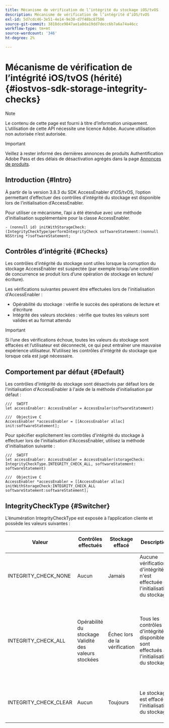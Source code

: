 ```yaml
---
title: Mécanisme de vérification de l’intégrité du stockage iOS/tvOS
description: Mécanisme de vérification de l’intégrité d’iOS/tvOS
exl-id: 5d7cdc46-3e51-4e14-9e30-d7f48bc87506
source-git-commit: 3818dce9847ae1a0da19dd7decc6b7a6a74a46cc
workflow-type: tm+mt
source-wordcount: '346'
ht-degree: 2%

---
```


# Mécanisme de vérification de l’intégrité iOS/tvOS (hérité) {#iostvos-sdk-storage-integrity-checks}

>[!NOTE]
>
>Le contenu de cette page est fourni à titre d’information uniquement. L’utilisation de cette API nécessite une licence Adobe. Aucune utilisation non autorisée n’est autorisée.

>[!IMPORTANT]
>
> Veillez à rester informé des dernières annonces de produits Authentification Adobe Pass et des délais de désactivation agrégés dans la page [Annonces de produits](/help/authentication/product-announcements.md).

## Introduction {#Intro}

À partir de la version 3.8.3 du SDK AccessEnabler d’iOS/tvOS, l’option permettant d’effectuer des contrôles d’intégrité du stockage est disponible lors de l’initialisation d’AccessEnabler.

Pour utiliser ce mécanisme, l’api a été étendue avec une méthode d’initialisation supplémentaire pour la classe AccessEnabler.

```
- (nonnull id) initWithStorageCheck:(IntegrityCheckType)performIntegrityCheck softwareStatement:(nonnull NSString *)softwareStatement;
```


## Contrôles d’intégrité {#Checks}

Les contrôles d’intégrité du stockage sont utiles lorsque la corruption du stockage AccessEnabler est suspectée (par exemple lorsqu’une condition de concurrence se produit lors d’une opération de stockage en lecture/écriture).

Les vérifications suivantes peuvent être effectuées lors de l&#39;initialisation d&#39;AccessEnabler :
- Opérabilité du stockage : vérifie le succès des opérations de lecture et d’écriture
- Intégrité des valeurs stockées : vérifie que toutes les valeurs sont valides et au format attendu

>[!IMPORTANT]
> 
>Si l’une des vérifications échoue, toutes les valeurs du stockage sont effacées et l’utilisateur est déconnecté, ce qui peut entraîner une mauvaise expérience utilisateur. N’utilisez les contrôles d’intégrité du stockage que lorsque cela est jugé nécessaire.


## Comportement par défaut {#Default}

Les contrôles d&#39;intégrité du stockage sont désactivés par défaut lors de l&#39;initialisation d&#39;AccessEnabler à l&#39;aide de la méthode d&#39;initialisation par défaut :

```
///  SWIFT
let accessEnabler: AccessEnabler = AccessEnaler(softwareStatement)

///  Objective C
AccessEnabler *accessEnabler = [[AccessEnabler alloc] init:softwareStatement];
```

Pour spécifier explicitement les contrôles d&#39;intégrité du stockage à effectuer lors de l&#39;initialisation d&#39;AccessEnabler, utilisez la méthode d&#39;initialisation suivante :

```
///  SWIFT
let accessEnabler: AccessEnabler = AccessEnabler(storageCheck: IntegrityCheckType.INTEGRITY_CHECK_ALL, softwareStatement: softwareStatement)

///  Objective C
AccessEnabler *accessEnabler = [[AccessEnabler alloc] initWithStorageCheck:INTEGRITY_CHECK_ALL softwareStatement:softwareStatement];
```


## IntegrityCheckType {#Switcher}

L’énumération IntegrityCheckType est exposée à l’application cliente et possède les valeurs suivantes :

| Valeur | Contrôles effectués | Stockage effacé | Description | Cas d’utilisation recommandé |
|-----------------------|-----------------------------------------------------|-----------------|------------------------------------------------------------------------|--------------------------------------------------------------------------------------------------------------------------|
| INTEGRITY_CHECK_NONE | Aucun | Jamais | Aucune vérification d&#39;intégrité n&#39;est effectuée à l&#39;initialisation du stockage | Lorsque les flux SDK fonctionnent comme prévu |
| INTEGRITY_CHECK_ALL | Opérabilité du stockage <br/> Validité des valeurs stockées | Échec lors de la vérification | Tous les contrôles d&#39;intégrité disponibles sont effectués à l&#39;initialisation du stockage | En cas de suspicion de corruption du stockage SDK. <br/> En cas d’échec de l’une des vérifications d’intégrité, l’utilisateur est déconnecté |
| INTEGRITY_CHECK_CLEAR | Aucun | Toujours | Le stockage est effacé à l&#39;initialisation du stockage | Lorsque les flux SDK ne peuvent pas être exécutés comme prévu |
